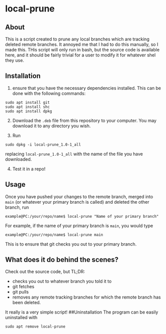 # local-prune
## About
This is a script created to prune any local branches which are tracking deleted remote branches. It annoyed me that I had to do this manually, so I made this. THis script will only run in bash, but the source code is available here, and it should be fairly trivial for a user to modify it for whatever shel they use.
## Installation
1. ensure that you have the necessary dependencies installed. This can be done with the following commands:
```
sudo apt install git
sudo apt install shc
sudo apt install dpkg
```

2. Download the `.deb` file from this repository to your computer. You may download it to any directory you wish.

3. Run
```
sudo dpkg -i local-prune_1.0-1_all
```
replacing `local-prune_1.0-1_all` with the name of the file you have downloaded.

4. Test it in a repo!
## Usage
Once you have pushed your changes to the remote branch, merged into `main` (or whatever your primary branch is called) and deleted the other branch, run
```
example@PC:/your/repo/name$ local-prune "Name of your primary branch"
```
For example, if the name of your primary branch is `main`, you would type
```
example@PC:/your/repo/name$ local-prune main
```
This is to ensure that git checks you out to your primary branch.
## What does it do behind the scenes?
Check out the source code, but TL;DR:
- checks you out to whatever branch you told it to
- git fetches
- git pulls
- removes any remote tracking branches for which the remote branch has been deleted.

It really is a very simple script!
##Uninstallation
The program can be easily uninstalled with
```
sudo apt remove local-prune
```
